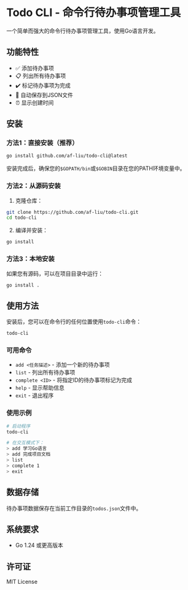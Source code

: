 # Todo CLI - 命令行待办事项管理工具

一个简单而强大的命令行待办事项管理工具，使用Go语言开发。

## 功能特性

- ✅ 添加待办事项
- 📋 列出所有待办事项
- ✔️ 标记待办事项为完成
- 💾 自动保存到JSON文件
- ⏰ 显示创建时间

## 安装

### 方法1：直接安装（推荐）

```bash
go install github.com/af-liu/todo-cli@latest
```

安装完成后，确保您的`$GOPATH/bin`或`$GOBIN`目录在您的PATH环境变量中。

### 方法2：从源码安装

1. 克隆仓库：
```bash
git clone https://github.com/af-liu/todo-cli.git
cd todo-cli
```

2. 编译并安装：
```bash
go install
```

### 方法3：本地安装

如果您有源码，可以在项目目录中运行：
```bash
go install .
```

## 使用方法

安装后，您可以在命令行的任何位置使用`todo-cli`命令：

```bash
todo-cli
```

### 可用命令

- `add <任务描述>` - 添加一个新的待办事项
- `list` - 列出所有待办事项
- `complete <ID>` - 将指定ID的待办事项标记为完成
- `help` - 显示帮助信息
- `exit` - 退出程序

### 使用示例

```bash
# 启动程序
todo-cli

# 在交互模式下：
> add 学习Go语言
> add 完成项目文档
> list
> complete 1
> exit
```

## 数据存储

待办事项数据保存在当前工作目录的`todos.json`文件中。

## 系统要求

- Go 1.24 或更高版本

## 许可证

MIT License
